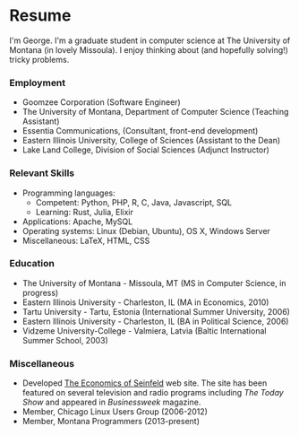 # Resume

I'm George. I'm a graduate student in computer science at The University of
Montana (in lovely Missoula). I enjoy thinking about (and hopefully solving!)
tricky problems.

### Employment

  * Goomzee Corporation (Software Engineer)
  * The University of Montana, Department of Computer Science (Teaching
    Assistant)
  * Essentia Communications, (Consultant, front-end development)
  * Eastern Illinois University, College of Sciences (Assistant to the Dean)
  * Lake Land College, Division of Social Sciences (Adjunct Instructor)

### Relevant Skills

  * Programming languages:
     * Competent: Python, PHP, R, C, Java, Javascript, SQL
     * Learning: Rust, Julia, Elixir
  * Applications: Apache, MySQL
  * Operating systems: Linux (Debian, Ubuntu), OS X, Windows Server
  * Miscellaneous: LaTeX, HTML, CSS

### Education

  * The University of Montana - Missoula, MT (MS in Computer Science, in progress)
  * Eastern Illinois University - Charleston, IL (MA in Economics, 2010)
  * Tartu University - Tartu, Estonia (International Summer University, 2006)
  * Eastern Illinois University - Charleston, IL (BA in Political Science, 2006)
  * Vidzeme University-College - Valmiera, Latvia (Baltic International Summer
    School, 2003)

### Miscellaneous

  * Developed [The Economics of Seinfeld](http://yadayadayadaecon.com) web site.
    The site has been featured on several television and radio programs
    including *The Today Show* and appeared in *Businessweek* magazine.
  * Member, Chicago Linux Users Group (2006-2012)
  * Member, Montana Programmers (2013-present)

